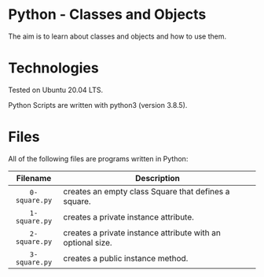 # Python - Classes and Objects

The aim is to learn about classes and objects and how to use them.

# Technologies

Tested on Ubuntu 20.04 LTS.

Python Scripts are written with python3 (version 3.8.5).

# Files

All of the following files are programs written in Python:

| Filename                 | Description
|:------------------------:| -----------------------------------------------------------------------------------------
| `0-square.py`            | creates an empty class Square that defines a square.
| `1-square.py`            | creates a private instance attribute.
| `2-square.py`            | creates a private instance attribute with an optional size. 
| `3-square.py`            | creates a public instance method.
